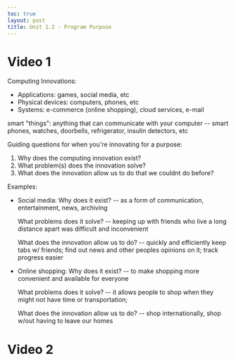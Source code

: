 ```yaml
---
toc: true
layout: post
title: Unit 1.2 - Program Purpose 
---
```


# Video 1

Computing Innovations:
- Applications: games, social media, etc
- Physical devices: computers, phones, etc
- Systems: e-commerce (online shopping), cloud services, e-mail

smart "things": anything that can communicate with your computer -- smart phones, watches, doorbells, refrigerator, insulin detectors, etc

Guiding questions for when you're innovating for a purpose: 
1) Why does the computing innovation exist? 
2) What problem(s) does the innovation solve?
3) What does the innovation allow us to do that we couldnt do before?


Examples: 
- Social media:
    Why does it exist? -- as a form of communication, entertainment, news, archiving

    What problems does it solve? -- keeping up with friends who live a long distance apart was difficult and inconvenient 

    What does the innovation allow us to do? -- quickly and efficiently keep tabs w/ friends; find out news and other peoples opinions on it; track progress easier

- Online shopping: 
    Why does it exist? -- to make shopping more convenient and available for everyone 

    What problems does it solve? -- it allows people to shop when they might not have time or transportation; 

    What does the innovation allow us to do? -- shop internationally, shop w/out having to leave our homes 


# Video 2







